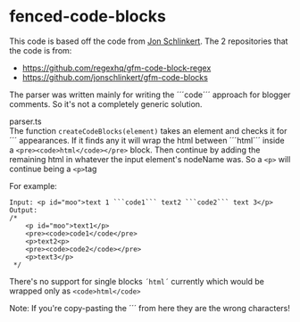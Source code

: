 # fenced-code-blocks

This code is based off the code from [Jon Schlinkert]((https://github.com/jonschlinkert)).
The 2 repositories that the code is from: 
* https://github.com/regexhq/gfm-code-block-regex
* https://github.com/jonschlinkert/gfm-code-blocks

The parser was written mainly for writing the ´´´code´´´ approach for blogger comments. 
So it's not a completely generic solution.

parser.ts 
<br>
The function `createCodeBlocks(element)` takes an element and checks it for ´´´ appearances. 
If it finds any it will wrap the html between ´´´html´´´ inside a `<pre><code>html</code></pre>` block.
Then continue by adding the remaining html in whatever the input element's nodeName was. 
So a `<p>` will continue being a `<p>`tag 

For example:
```
Input: <p id="moo">text 1 ```code1``` text2 ```code2``` text 3</p>
Output:
/*
    <p id="moo">text1</p>
    <pre><code>code1</code</pre>
    <p>text2<p>
    <pre><code>code2</code></pre>
    <p>text3</p>
 */
```

There's no support for single blocks `´html´` currently which would be wrapped only as `<code>html</code>`

Note: If you're copy-pasting the ´´´ from here they are the wrong characters!   